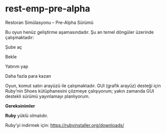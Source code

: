 # rest-emp-pre-alpha
Restoran Simülasyonu – Pre-Alpha Sürümü

Bu oyun henüz geliştirme aşamasındadır. Şu an temel döngüler üzerinde çalışmaktadır:

Şube aç

Bekle

Yatırım yap

Daha fazla para kazan

Oyun, komut satırı arayüzü ile çalışmaktadır. GUI (grafik arayüz) desteği için Ruby’nin Shoes kütüphanesini çözmeye çalışıyorum; yakın zamanda GUI destekli sürümü yayınlamayı planlıyorum.

**Gereksinimler**

**Ruby** yüklü olmalıdır.

Ruby’yi indirmek için: https://rubyinstaller.org/downloads/
